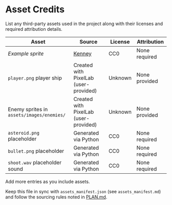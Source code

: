 # Asset Credits

List any third-party assets used in the project along with their licenses and
required attribution details.

| Asset | Source | License | Attribution |
|-------|--------|---------|-------------|
| _Example sprite_ | [Kenney](https://kenney.nl/) | CC0 | None required |
| `player.png` player ship | Created with PixelLab (user-provided) | Unknown | None provided |
| Enemy sprites in `assets/images/enemies/` | Created with PixelLab (user-provided) | Unknown | None provided |
| `asteroid.png` placeholder | Generated via Python | CC0 | None required |
| `bullet.png` placeholder | Generated via Python | CC0 | None required |
| `shoot.wav` placeholder sound | Generated via Python | CC0 | None required |

Add more entries as you include assets.

Keep this file in sync with `assets_manifest.json` (see `assets_manifest.md`)
and follow the sourcing rules noted in [PLAN.md](PLAN.md).
